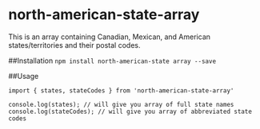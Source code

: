 # north-american-state-array
This is an array containing Canadian, Mexican, and American states/territories and their postal codes.

##Installation
`npm install north-american-state array --save`

##Usage
```angular2html
import { states, stateCodes } from 'north-american-state-array'

console.log(states); // will give you array of full state names
console.log(stateCodes); // will give you array of abbreviated state codes
```

